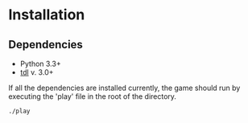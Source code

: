 

# Installation #
## Dependencies ##
- Python 3.3+
- [tdl](https://pypi.python.org/pypi/tdl) v. 3.0+

If all the dependencies are installed currently, the game should run by executing the 'play' file in the root of the directory.

`./play`

